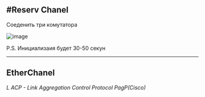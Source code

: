 <h2>#Reserv Chanel</h2> 



Соеденить три комутатора  

![image](https://github.com/user-attachments/assets/2598305f-7a5d-4d48-a5a3-9fe837ade532)



P.S. Инициализаия будет 30-50 секун
_____________________________________



<h2>EtherChanel</h2>


<p>
  <i>L
    ACP - Link Aggregation Control Protocol
    PagP(Cisco)
  </i>
</p>

